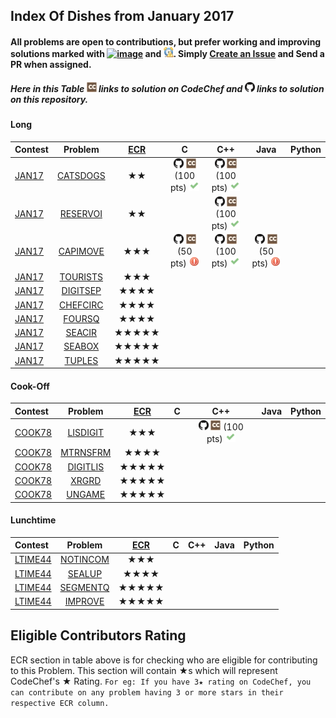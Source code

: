 ## Index Of Dishes from January 2017

#### All problems are open to contributions, but prefer working and improving solutions marked with [![image](../img/WA.png)](#) and [![image](../img/TLE.png)](#). Simply [Create an Issue](https://github.com/aashutoshrathi/CodeChef/issues/new) and Send a PR when assigned.

##### Here in this Table ![image](../img/CC.png) links to solution on CodeChef and ![image](../img/GH.png) links to solution on this repository.

<a name="long"></a>
#### Long

| Contest | Problem | [ECR](#ecr) | C | C++ | Java | Python |
|:--------------|:----------------:|:----------------:|:----------------:|:----------------:|:-----------------:|:-----------------:|
| [JAN17](https://www.codechef.com/JAN17) | [CATSDOGS](https://www.codechef.com/JAN17/problems/CATSDOGS) | ★★ | [![image](../img/GH.png)](JAN/JAN17/CATSDOGS/CATSDOGS.c) [![image](../img/CC.png)](https://www.codechef.com/viewsolution/12414324) (100 pts) [![image](../img/AC.png)](#) | [![image](../img/GH.png)](JAN/JAN17/CATSDOGS/CATSDOGS.cpp) [![image](../img/CC.png)](https://www.codechef.com/viewsolution/12414517) (100 pts) [![image](../img/AC.png)](#) | | |
| [JAN17](https://www.codechef.com/JAN17) | [RESERVOI](https://www.codechef.com/JAN17/problems/RESERVOI) | ★★ | | [![image](../img/GH.png)](JAN/JAN17/RESERVOI/RESERVOI.cpp) [![image](../img/CC.png)](https://www.codechef.com/viewsolution/12473662) (100 pts) [![image](../img/AC.png)](#) | | |
| [JAN17](https://www.codechef.com/JAN17) | [CAPIMOVE](https://www.codechef.com/JAN17/problems/CAPIMOVE/) | ★★★ | [![image](../img/GH.png)](JAN/JAN17/CAPIMOVE/CAPIMOVE.c)  [![image](../img/CC.png)](https://www.codechef.com/viewsolution/12455090) (50 pts) ![image](../img/RE.png) | [![image](../img/GH.png)](JAN/JAN17/CAPIMOVE/CAPIMOVE.cpp) [![image](../img/CC.png)](https://www.codechef.com/viewsolution/12471815) (100 pts) [![image](../img/AC.png)](#) | [![image](../img/GH.png)](JAN/JAN17/CAPIMOVE/CAPIMOVE.java) [![image](../img/CC.png)](https://www.codechef.com/viewsolution/12471815) (50 pts) ![image](../img/RE.png) | |
| [JAN17](https://www.codechef.com/JAN17) | [TOURISTS](https://www.codechef.com/JAN17/problems/TOURISTS) | ★★★ | | | | |
| [JAN17](https://www.codechef.com/JAN17) | [DIGITSEP](https://www.codechef.com/JAN17/problems/DIGITSEP) | ★★★★ | | | | |
| [JAN17](https://www.codechef.com/JAN17) | [CHEFCIRC](https://www.codechef.com/JAN17/problems/CHEFCIRC) | ★★★★ | | | | |
| [JAN17](https://www.codechef.com/JAN17) | [FOURSQ](https://www.codechef.com/JAN17/problems/FOURSQ) | ★★★★ | | | | |
| [JAN17](https://www.codechef.com/JAN17) | [SEACIR](https://www.codechef.com/JAN17/problems/SEACIR) | ★★★★★ | | | | |
| [JAN17](https://www.codechef.com/JAN17) | [SEABOX](https://www.codechef.com/JAN17/problems/SEABOX) | ★★★★★ | | | | |
| [JAN17](https://www.codechef.com/JAN17) | [TUPLES](https://www.codechef.com/JAN17/problems/TUPLES) | ★★★★★ | | | | |

<a name="cook"></a>
#### Cook-Off

| Contest | Problem | [ECR](#ecr) | C | C++ | Java | Python |
|:--------------|:----------------:|:----------------:|:----------------:|:----------------:|:-----------------:|:-----------------:|
| [COOK78](https://www.codechef.com/COOK78) | [LISDIGIT](https://www.codechef.com/COOK78/problems/LISDIGIT) | ★★★ | | [![image](../img/GH.png)](JAN/COOK78/LISDIGIT/LISDIGIT.cpp) [![image](../img/CC.png)](https://www.codechef.com/viewsolution/14538726) (100 pts) [![image](../img/AC.png)](#) | | |
| [COOK78](https://www.codechef.com/COOK78) | [MTRNSFRM](https://www.codechef.com/COOK78/problems/MTRNSFRM) | ★★★★ | | | | |
| [COOK78](https://www.codechef.com/COOK78) | [DIGITLIS](https://www.codechef.com/COOK78/problems/DIGITLIS) | ★★★★★ | | | | |
| [COOK78](https://www.codechef.com/COOK78) | [XRGRD](https://www.codechef.com/COOK78/problems/XRGRD) | ★★★★★ | | | | |
| [COOK78](https://www.codechef.com/COOK78) | [UNGAME](https://www.codechef.com/COOK78/problems/UNGAME) | ★★★★★ | | | | |

<a name="ltime"></a>
#### Lunchtime

| Contest | Problem | [ECR](#ecr) | C | C++ | Java | Python |
|:--------------|:----------------:|:----------------:|:----------------:|:----------------:|:-----------------:|:-----------------:|
| [LTIME44](https://www.codechef.com/LTIME44) | [NOTINCOM](https://www.codechef.com/LTIME44/problems/NOTINCOM) | ★★★ | | | | |
| [LTIME44](https://www.codechef.com/LTIME44) | [SEALUP](https://www.codechef.com/LTIME44/problems/SEALUP) | ★★★★ | | | | |
| [LTIME44](https://www.codechef.com/LTIME44) | [SEGMENTQ](https://www.codechef.com/LTIME44/problems/SEGMENTQ) | ★★★★★ | | | | |
| [LTIME44](https://www.codechef.com/LTIME44) | [IMPROVE](https://www.codechef.com/LTIME44/problems/IMPROVE) | ★★★★★ | | | | |


<a name="ecr"></a>
## Eligible Contributors Rating

ECR section in table above is for checking who are eligible for contributing to this Problem.
This section will contain ★s which will represent CodeChef's ★ Rating.
`For eg: If you have 3★ rating on CodeChef, you can contribute on any problem having 3 or more stars in their respective ECR column.`
